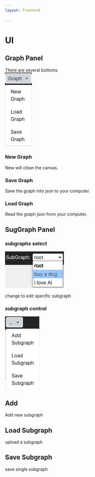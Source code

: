 ```yaml
---
layout: frontend

---
```



# UI

## Graph Panel

There are several buttoms  
![](./images/panel_major.webp)

### New Graph

New will clean the canvas.

### Save Graph

Save the graph into json to your computer.

### Load Graph
Read the graph json from your computer.


## SugGraph Panel
### subgraphs select

![](./images/select_subgraph.webp)

change to edit specific subgraph

### subgraph control

![](./images/panel_subgraph.webp)

## Add
Add new subgraph

## Load Subgraph
upload a subgraph

## Save Subgraph
save single subgraph

